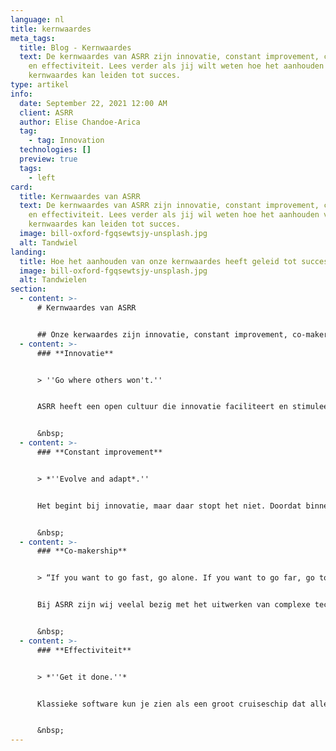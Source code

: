```yaml
---
language: nl
title: kernwaardes
meta_tags:
  title: Blog - Kernwaardes
  text: De kernwaardes van ASRR zijn innovatie, constant improvement, co-makership
    en effectiviteit. Lees verder als jij wilt weten hoe het aanhouden van deze
    kernwaardes kan leiden tot succes.
type: artikel
info:
  date: September 22, 2021 12:00 AM
  client: ASRR
  author: Elise Chandoe-Arica
  tag:
    - tag: Innovation
  technologies: []
  preview: true
  tags:
    - left
card:
  title: Kernwaardes van ASRR
  text: De kernwaardes van ASRR zijn innovatie, constant improvement, co-makership
    en effectiviteit. Lees verder als jij wil weten hoe het aanhouden van deze
    kernwaardes kan leiden tot succes.
  image: bill-oxford-fgqsewtsjy-unsplash.jpg
  alt: Tandwiel
landing:
  title: Hoe het aanhouden van onze kernwaardes heeft geleid tot succes
  image: bill-oxford-fgqsewtsjy-unsplash.jpg
  alt: Tandwielen
section:
  - content: >-
      # Kernwaardes van ASRR


      ## Onze kerwaardes zijn innovatie, constant improvement, co-makership en effectiviteit. Lees verder als jij wil weten hoe het aanhouden van deze kernwaardes kan leiden tot succes.
  - content: >-
      ### **Innovatie**


      > ''Go where others won't.''


      ASRR heeft een open cultuur die innovatie faciliteert en stimuleert. Wij geven onze medewerkers alle ruimte om nieuwe ideeën te bedenken. Dit motiveert hen altijd out of the box te denken waardoor zowel binnen als buiten de bekende kaders naar oplossingen wordt gezocht. Het is belangrijk dat deze oplossingen effectief en wenselijk zijn. Daarom vindt eerst een vooronderzoek plaats en wordt tussendoor geëvalueerd. Grote uitdagingen gaan wij niet uit de weg. Wij halen daar juist voldoening uit.


      &nbsp;
  - content: >-
      ### **Constant improvement**


      > *''Evolve and adapt*.''


      Het begint bij innovatie, maar daar stopt het niet. Doordat binnen ASRR constant wordt gestreefd naar verbetering zijn de producten die ASRR maakt robuust en hebben die een lange levensduur. Wij zijn altijd op zoek naar de beste technologie van dit moment en wij weten die in te zetten op de juiste plekken. Zowel tijdens als na elke opdracht kijken wij welke verbeteringen mogelijk zijn. Dit zorgt ervoor dat elk nieuw project nog beter, slimmer en sneller is en dat wij altijd beschikken over de nieuwste technieken. Dit is heel gunstig voor klanten die een duurzame relatie hebben met ASRR, maar ook nieuwe klanten profiteren hiervan.


      &nbsp;
  - content: >-
      ### **Co-makership**


      > “If you want to go fast, go alone. If you want to go far, go together.”


      Bij ASRR zijn wij veelal bezig met het uitwerken van complexe technische problemen. Co-makership biedt hier een passende oplossing. Zo gebruiken wij voor onze klanten in de bouw een sprintproces waarin de klant elke twee weken input geeft vanuit zijn expertise. Op basis daarvan kijken wij naar mogelijke oplossingen. De technische vraagstukken vertalen wij in voor de klant begrijpelijke taal. Wij vinden het belangrijk dat onze klanten zonder IT-kennis ook een bijdrage kunnen leveren aan belangrijke beslissingen tijdens het proces. Zij hebben immers niet alleen belang bij het eindproduct, maar ook bij de totstandkoming daarvan.


      &nbsp;
  - content: >-
      ### **Effectiviteit**


      > *''Get it done.''*


      Klassieke software kun je zien als een groot cruiseschip dat alle gewenste faciliteiten heeft. Dat klinkt fantastisch, maar wat als bijvoorbeeld het zwembad groter moet worden? Dat heeft invloed op de hele constructie van het cruiseschip en de kosten daarvan zijn torenhoog. ASRR bouwt software op een andere manier. Dit kan gezien worden als een hele vloot met kleinere bootjes die elk een eigen functie hebben maar toch met elkaar verbonden zijn. Hierdoor kunnen bootjes gemakkelijk aangepast, toegevoegd, gedupliceerd of verwijderd worden . De vloot is dus modulair, net als de code die wij schrijven. Elk bootje symboliseert een microservice. Deze techniek maakt onze code stabiel, schaalbaar en biedt de klant eindeloze mogelijkheden om zijn producten te ontwikkelen.


      &nbsp;
---
```

